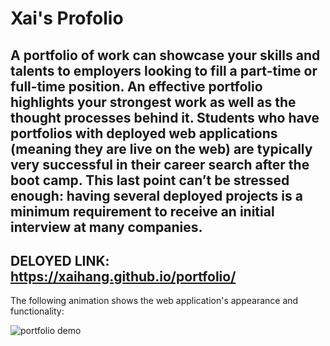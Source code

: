# Xai's Profolio

## A portfolio of work can showcase your skills and talents to employers looking to fill a part-time or full-time position. An effective portfolio highlights your strongest work as well as the thought processes behind it. Students who have portfolios with deployed web applications (meaning they are live on the web) are typically very successful in their career search after the boot camp. This last point can’t be stressed enough: having several deployed projects is a minimum requirement to receive an initial interview at many companies. 

## DELOYED LINK: https://xaihang.github.io/portfolio/

The following animation shows the web application's appearance and functionality:

![portfolio demo](../hw2/assets/images/hw2screen.png)